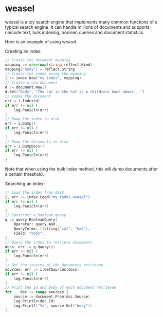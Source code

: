 # weasel

weasel is a toy search engine that implements many common functions of a
typical search engine. It can handle millions of documents and supports
unicode text, bulk indexing, boolean queries and document statistics.

Here is an example of using weasel.

Creating an index:

```go
// Create the document mapping
mapping := make(map[string]reflect.Kind)
mapping["body"] = reflect.String
// Create the index using the mapping
i := index.New("my_index", mapping)
// Create a new document
d := document.New()
d.Set("body", "The cat in the hat is a childrens book about...")
// Index the document
err = i.Index(d)
if err != nil {
    log.Panicln(err)
}
// Dump the index to disk
err = i.Dump()
if err != nil {
    log.Panicln(err)
}
// Dump the documents to disk
err = i.DumpDocs()
if err != nil {
    log.Panicln(err)
}
```

Note that when using the bulk index method, this will dump documents after
a certain threshold.

Searching an index:

```go
// Load the index from disk
i, err := index.Load("my_index.weasel")
if err != nil {
    log.Panicln(err)
}
// Construct a boolean query
q := query.BooleanQuery{
    Operator: query.And,
    QueryTerms: []string{"cat", "hat"},
    Field: "body",
}
// Query the index to retrieve documents
docs, err := q.Query(i)
if err != nil {
    log.Panicln(err)
}
// Get the sources of the documents retrieved
sources, err := i.GetSources(docs)
if err != nil {
    log.Panicln(err)
}
// Print the id and body of each document retrieved
for _, doc := range sources {
    source := document.From(doc.Source)
    log.Println(doc.Id)
    log.Printf("%v", source.Get("body"))
}
```